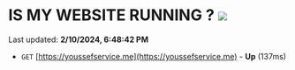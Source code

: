 # IS MY WEBSITE RUNNING ? [![](https://img.shields.io/static/v1?label=Sponsor&message=%E2%9D%A4&logo=GitHub&color=%23fe8e86)](https://github.com/sponsors/<username>)

Last updated: **2/10/2024, 6:48:42 PM**

- `GET` [https://youssefservice.me](https://youssefservice.me) - **Up** (137ms)
